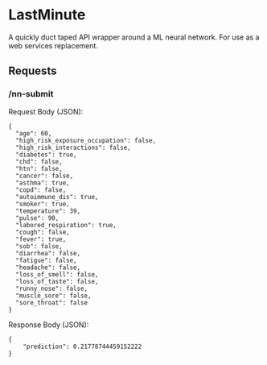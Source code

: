 # LastMinute

A quickly duct taped API wrapper around a ML neural network. For use as a web
services replacement.

## Requests

### /nn-submit

Request Body (JSON):
```
{
  "age": 60,
  "high_risk_exposure_occupation": false,
  "high_risk_interactions": false,
  "diabetes": true,
  "chd": false,
  "htn": false,
  "cancer": false,
  "asthma": true,
  "copd": false,
  "autoimmune_dis": true,
  "smoker": true,
  "temperature": 39,
  "pulse": 90,
  "labored_respiration": true,
  "cough": false,
  "fever": true,
  "sob": false,
  "diarrhea": false,
  "fatigue": false,
  "headache": false,
  "loss_of_smell": false,
  "loss_of_taste": false,
  "runny_nose": false,
  "muscle_sore": false,
  "sore_throat": false
}
```

Response Body (JSON):
```
{
    "prediction": 0.21778744459152222
}
```
